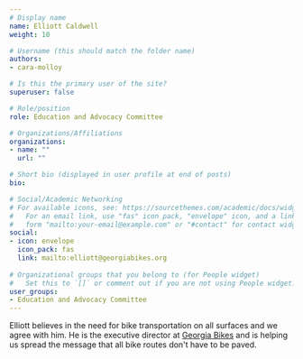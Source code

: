 ```yaml
---
# Display name
name: Elliott Caldwell
weight: 10

# Username (this should match the folder name)
authors:
- cara-molloy

# Is this the primary user of the site?
superuser: false

# Role/position
role: Education and Advocacy Committee

# Organizations/Affiliations
organizations:
- name: ""
  url: ""

# Short bio (displayed in user profile at end of posts)
bio:

# Social/Academic Networking
# For available icons, see: https://sourcethemes.com/academic/docs/widgets/#icons
#   For an email link, use "fas" icon pack, "envelope" icon, and a link in the
#   form "mailto:your-email@example.com" or "#contact" for contact widget.
social:
- icon: envelope
  icon_pack: fas
  link: mailto:elliott@georgiabikes.org
  
# Organizational groups that you belong to (for People widget)
#   Set this to `[]` or comment out if you are not using People widget.  
user_groups:
- Education and Advocacy Committee
---
```


Elliott believes in the need for bike transportation on all surfaces and we agree with him. He is the executive director at [Georgia Bikes](https://georgiabikes.org/) and is helping us spread the message that all bike routes don't have to be paved.

